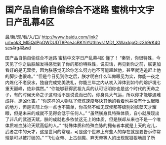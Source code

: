 # 国产品自偷自偷综合不迷路 蜜桃中文字日产乱幕4区

最/新/观/看/入/口/ http://www.baidu.com/link?url=ok3_Ml5QdPpOWDUDT8PseJcBKYiYUthhvs1MDf_XWaxIqoOiiz3h9rK40scs4rg4&wd


国产品自偷自偷综合不迷路 蜜桃中文字日产乱幕4区
 懂了！
    “秦斩，你很特殊，今天见了你之后朕越发得感觉到了你的那份特殊性，说实话，再见到你之前，朕更加看好的是无双侯，因为朕感觉无论你怎么努力也不可能超越他，甚至就连追赶上他的脚步也很难。”
    “但是今日见到你之后，朕才明白什么叫做眼见为实，你能一夜之内炼化不老泉水，独自完成完美洗礼，你能三年之内从初入淬体到如今的熔炉境七重天巅峰，绝非偶然。”
    “你能够获得武祖九兵的认可证明你也是这个时代的天命之子，有的时候天命之子这句话不是说说而已的，你身具大气运，所以你才能够遇难成祥，逢凶化吉。”
    “你这样的人物除了修炼速度够快其他的看着也并没有什么起眼的地方，但是实际上你一点也不简单，你虽然不如无双侯那等级别的妖孽天才耀眼，但是未来的成就不见得会低于任何人。”
    “虽然朕身具特殊体质，自小就展现出了非凡的武道天赋，朕的成就也多依仗这无上的体质，但是朕却从来也不是一个唯体质唯血脉论天赋高低的人。”
    “特殊体质和特殊血脉的拥有者本就是上天的宠儿，武者之中的天才，这是世间的常理，可是这个世界上有些人的存在就是要告诉你常理是可以被打破的。”
    “飞仙女帝、上古剑魔、弃天帝等人的出现就狠狠地扇了所

